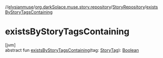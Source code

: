 //[elysianmuse](../../../index.md)/[org.darkSolace.muse.story.repository](../index.md)/[StoryRepository](index.md)/[existsByStoryTagsContaining](exists-by-story-tags-containing.md)

# existsByStoryTagsContaining

[jvm]\
abstract fun [existsByStoryTagsContaining](exists-by-story-tags-containing.md)(tag: [StoryTag](../../org.darkSolace.muse.story.model/-story-tag/index.md)): [Boolean](https://kotlinlang.org/api/latest/jvm/stdlib/kotlin/-boolean/index.html)
